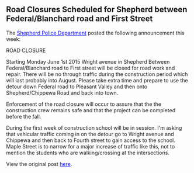 Road Closures Scheduled for Shepherd between Federal/Blanchard road and First Street
------------------------------------------------------------------------

The [<span style="color: rgb(0,0,255);"><span style="text-decoration: underline;">Shepherd Police Department</span></span>](https://www.facebook.com/pages/Shepherd-Police-Department/205632619455314?fref=nf) posted the following announcement this week:

ROAD CLOSURE

Starting Monday June 1st 2015 Wright avenue in Shepherd Between Federal/Blanchard road to First street will be closed for road work and repair. There will be no through traffic during the construction period which will last probably into August. Please take extra time and prepare to use the detour down Federal road to Pleasant Valley and then onto Shepherd/Chippewa Road and back into town.

Enforcement of the road closure will occur to assure that the the construction crew remains safe and that the project can be completed before the fall.

During the first week of construction school will be in session. I'm asking that vehicular traffic coming in on the detour go to Wright avenue and Chippewa and then back to Fourth street to gain access to the school. Maple Street is to narrow for a major increase of traffic like this, not to mention the students who are walking/crossing at the intersections.

View the original post [<span style="color: rgb(0,0,255);"><span style="text-decoration: underline;">here</span></span>](https://www.facebook.com/permalink.php?story_fbid=999267376758497&id=205632619455314&fref=nf).

</div></div></div><div id="footer" role="contentinfo"><section class="footer-body">